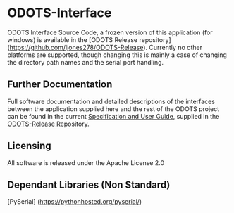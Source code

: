 # ODOTS-Interface
ODOTS Interface Source Code, a frozen version of this application (for windows) is available in the [ODOTS Release repository] (https://github.com/ljones278/ODOTS-Release). Currently no other platforms are supported, though changing this is mainly a case of changing the directory path names and the serial port handling.

## Further Documentation

Full software documentation and detailed descriptions of the interfaces between the application supplied here and the rest of the ODOTS project can be found in the current [Specification and User Guide](https://raw.githubusercontent.com/ljones278/ODOTS-Release/master/docs/ODOTSManualAndUserGuide.pdf), supplied in the [ODOTS-Release Repository](https://github.com/ljones278/ODOTS-Release/).

## Licensing

All software is released under the Apache License 2.0

## Dependant Libraries (Non Standard)

[PySerial] (https://pythonhosted.org/pyserial/)
